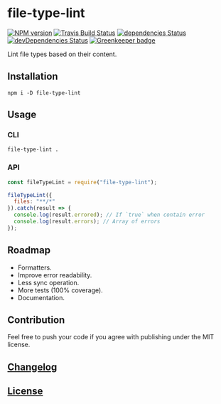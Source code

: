 # file-type-lint

[![NPM version](https://img.shields.io/npm/v/file-type-lint.svg)](https://www.npmjs.org/package/file-type-lint)
[![Travis Build Status](https://img.shields.io/travis/itgalaxy/file-type-lint/master.svg?label=build)](https://travis-ci.org/itgalaxy/file-type-lint)
[![dependencies Status](https://david-dm.org/itgalaxy/file-type-lint/status.svg)](https://david-dm.org/itgalaxy/file-type-lint)
[![devDependencies Status](https://david-dm.org/itgalaxy/file-type-lint/dev-status.svg)](https://david-dm.org/itgalaxy/file-type-lint?type=dev)
[![Greenkeeper badge](https://badges.greenkeeper.io/itgalaxy/file-type-lint.svg)](https://greenkeeper.io)

Lint file types based on their content.

## Installation

```shell
npm i -D file-type-lint
```

## Usage

### CLI

```shell
file-type-lint .
```

### API

```js
const fileTypeLint = require("file-type-lint");

fileTypeLint({
  files: "**/*"
}).catch(result => {
  console.log(result.errored); // If `true` when contain error
  console.log(result.errors); // Array of errors
});
```

## Roadmap

* Formatters.
* Improve error readability.
* Less sync operation.
* More tests (100% coverage).
* Documentation.

## Contribution

Feel free to push your code if you agree with publishing under the MIT license.

## [Changelog](CHANGELOG.md)

## [License](LICENSE)
